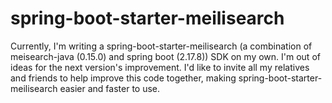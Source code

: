 # spring-boot-starter-meilisearch
Currently, I'm writing a spring-boot-starter-meilisearch (a combination of meisearch-java (0.15.0) and spring boot (2.17.8)) SDK on my own. I'm out of ideas for the next version's improvement. I'd like to invite all my relatives and friends to help improve this code together, making spring-boot-starter-meilisearch easier and faster to use.
